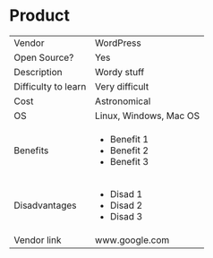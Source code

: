 # Product
<table>
  <tr>
    <td>Vendor</td>
    <td>WordPress</td>
  </tr>
  <tr>
    <td>Open Source?</td>
    <td>Yes</td>
  </tr>
  <tr>
    <td>Description</td>
    <td>Wordy stuff</td>
  </tr> 
  <tr>
    <td>Difficulty to learn</td>
    <td>Very difficult</td>
  </tr> 
  <tr>
    <td>Cost</td>
    <td>Astronomical</td>
  </tr>
  <tr>
    <td>OS</td>
    <td>Linux, Windows, Mac OS</td>
  </tr> 
  <tr>
    <td>Benefits</td>
  <td>
    <ul>
      <li>Benefit 1</li>
      <li>Benefit 2</li>
      <li>Benefit 3</li>
    </ul>
  </td>
</tr>
<tr>
  <td>Disadvantages</td>
  <td>
    <ul>
      <li>Disad 1</li>
      <li>Disad 2</li>
      <li>Disad 3</li>
    </ul>
  </td> 
</tr>
<tr>
  <td>Vendor link</td>
  <td> www.google.com</td>
</tr>
</table>


